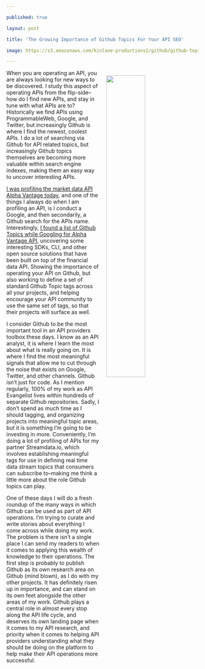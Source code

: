 ---
published: true
layout: post
title: 'The Growing Importance of Github Topics For Your API SEO'
image: https://s3.amazonaws.com/kinlane-productions2/github/github-topics-screenshot.png
---

<p><img src="https://s3.amazonaws.com/kinlane-productions2/github/github-topics-screenshot.png" align="right" width="45%" style="padding: 15px;" />
<p>When you are operating an API, you are always looking for new ways to be discovered. I study this aspect of operating APIs from the flip-side–how do I find new APIs, and stay in tune with what APIs are to? Historically we find APIs using ProgrammableWeb, Google, and Twitter, but increasingly Github is where I find the newest, coolest APIs. I do a lot of searching via Github for API related topics, but increasingly Github topics themselves are becoming more valuable within search engine indexes, making them an easy way to uncover interesting APIs.

<p><a href="https://streamdata.io/blog/robust-market-data-apis-alphavantage/">I was profiling the market data API Alpha Vantage today</a>, and one of the things I always do when I am profiling an API, is I conduct a Google, and then secondarily, a Github search for the APIs name. Interestingly, <a href="https://github.com/topics/alpha-vantage">I found a list of Github Topics while Googling for Alpha Vantage API</a>, uncovering some interesting SDKs, CLI, and other open source solutions that have been built on top of the financial data API. Showing the importance of operating your API on Github, but also working to define a set of standard Github Topic tags across all your projects, and helping encourage your API community to use the same set of tags, so that their projects will surface as well.

<p>I consider Github to be the most important tool in an API providers toolbox these days. I know as an API analyst, it is where I learn the most about what is really going on. It is where I find the most meaningful signals that allow me to cut through the noise that exists on Google, Twitter, and other channels. Github isn’t just for code. As I mention regularly, 100% of my work as API Evangelist lives within hundreds of separate Github repositories. Sadly, I don’t spend as much time as I should tagging, and organizing projects into meaningful topic areas, but it is something I’m going to be investing in more. Conveniently, I’m doing a lot of profiling of APIs for my partner Streamdata.io, which involves establishing meaningful tags for use in defining real time data stream topics that consumers can subscribe to–making me think a little more about the role Github topics can play.

<p>One of these days I will do a fresh roundup of the many ways in which Github can be used as part of API operations. I’m trying to curate and write stories about everything I come across while doing my work. The problem is there isn’t a single place I can send my readers to when it comes to applying this wealth of knowledge to their operations. The first step is probably to publish Github as its own research area on Github (mind blown), as I do with my other projects. It has definitely risen up in importance, and can stand on its own feet alongside the other areas of my work. Github plays a central role in almost every stop along the API life cycle, and deserves its own landing page when it comes to my API research, and priority when it comes to helping API providers understanding what they should be doing on the platform to help make their API operations more successful.


